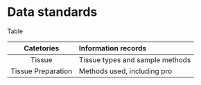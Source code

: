 # Data standards

Table 

| Catetories | Information records |
|:---:| :--- |
| Tissue | Tissue types and sample methods |
| Tissue Preparation | Methods used, including pro
